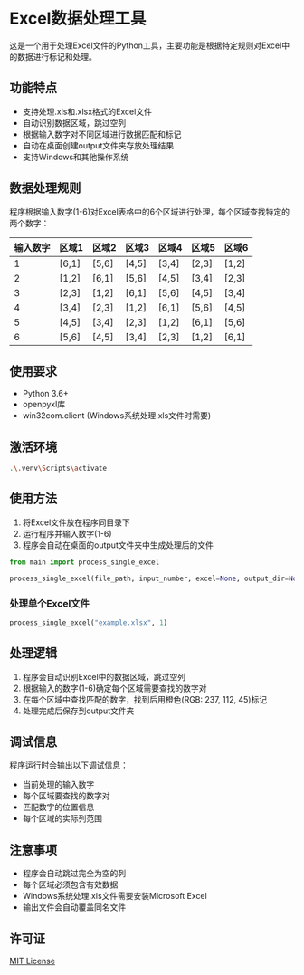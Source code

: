 # Excel数据处理工具

这是一个用于处理Excel文件的Python工具，主要功能是根据特定规则对Excel中的数据进行标记和处理。

## 功能特点

- 支持处理.xls和.xlsx格式的Excel文件
- 自动识别数据区域，跳过空列
- 根据输入数字对不同区域进行数据匹配和标记
- 自动在桌面创建output文件夹存放处理结果
- 支持Windows和其他操作系统

## 数据处理规则

程序根据输入数字(1-6)对Excel表格中的6个区域进行处理，每个区域查找特定的两个数字：

| 输入数字 | 区域1 | 区域2 | 区域3 | 区域4 | 区域5 | 区域6 |
|---------|-------|-------|-------|-------|-------|-------|
| 1 | [6,1] | [5,6] | [4,5] | [3,4] | [2,3] | [1,2] |
| 2 | [1,2] | [6,1] | [5,6] | [4,5] | [3,4] | [2,3] |
| 3 | [2,3] | [1,2] | [6,1] | [5,6] | [4,5] | [3,4] |
| 4 | [3,4] | [2,3] | [1,2] | [6,1] | [5,6] | [4,5] |
| 5 | [4,5] | [3,4] | [2,3] | [1,2] | [6,1] | [5,6] |
| 6 | [5,6] | [4,5] | [3,4] | [2,3] | [1,2] | [6,1] |

## 使用要求

- Python 3.6+
- openpyxl库
- win32com.client (Windows系统处理.xls文件时需要)

## 激活环境

~~~bash
.\.venv\Scripts\activate
~~~


## 使用方法

1. 将Excel文件放在程序同目录下
2. 运行程序并输入数字(1-6)
3. 程序会自动在桌面的output文件夹中生成处理后的文件

~~~python
from main import process_single_excel

process_single_excel(file_path, input_number, excel=None, output_dir=None)
~~~

### 处理单个Excel文件

~~~python
process_single_excel("example.xlsx", 1)
~~~


## 处理逻辑

1. 程序会自动识别Excel中的数据区域，跳过空列
2. 根据输入的数字(1-6)确定每个区域需要查找的数字对
3. 在每个区域中查找匹配的数字，找到后用橙色(RGB: 237, 112, 45)标记
4. 处理完成后保存到output文件夹

## 调试信息

程序运行时会输出以下调试信息：
- 当前处理的输入数字
- 每个区域要查找的数字对
- 匹配数字的位置信息
- 每个区域的实际列范围

## 注意事项

- 程序会自动跳过完全为空的列
- 每个区域必须包含有效数据
- Windows系统处理.xls文件需要安装Microsoft Excel
- 输出文件会自动覆盖同名文件

## 许可证

[MIT License](LICENSE)